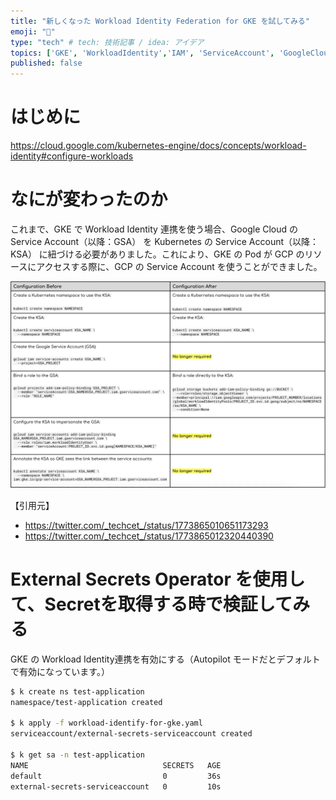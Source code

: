 ```yaml
---
title: "新しくなった Workload Identity Federation for GKE を試してみる"
emoji: "👀"
type: "tech" # tech: 技術記事 / idea: アイデア
topics: ['GKE', 'WorkloadIdentity','IAM', 'ServiceAccount', 'GoogleCloud']
published: false
---
```

# はじめに



https://cloud.google.com/kubernetes-engine/docs/concepts/workload-identity#configure-workloads

# なにが変わったのか
これまで、GKE で Workload Identity 連携を使う場合、Google Cloud の Service Account（以降：GSA） を Kubernetes の Service Account（以降：KSA） に紐づける必要がありました。これにより、GKE の Pod が GCP のリソースにアクセスする際に、GCP の Service Account を使うことができました。


![alt text](../images/new-workload-identity-federation-for-gke/GJ4BfE-agAAvnNR.jpeg)

【引用元】
- https://twitter.com/_techcet_/status/1773865010651173293
- https://twitter.com/_techcet_/status/1773865012320440390

# External Secrets Operator を使用して、Secretを取得する時で検証してみる
GKE の Workload Identity連携を有効にする（Autopilot モードだとデフォルトで有効になっています。）



```bash
$ k create ns test-application
namespace/test-application created

$ k apply -f workload-identify-for-gke.yaml
serviceaccount/external-secrets-serviceaccount created

$ k get sa -n test-application
NAME                              SECRETS   AGE
default                           0         36s
external-secrets-serviceaccount   0         10s



